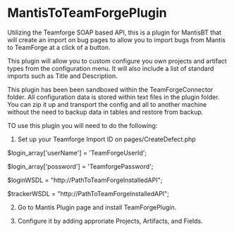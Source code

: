 MantisToTeamForgePlugin
=======================

Utilizing the Teamforge SOAP based API, this is a plugin for MantisBT that will create an import on bug pages to allow you to import bugs from Mantis to TeamForge at a click of a button.


This plugin will allow you to custom configure you own projects and artifact types from the configuration menu.  It will also include a list of standard imports such as Title and Description.

This plugin has been been sandboxed within the TeamForgeConnector folder. All configuration data is stored within text files in the plugin folder. You can zip it up and transport the config and all to another machine without the need to backup data in tables and restore from backup.

TO use this plugin you will need to do the following:

1) Set up your Teamforge Import ID on pages/CreateDefect.php

$login_array['userName'] = 'TeamForgeUserId';

$login_array['possword'] = 'TeamforgePassword';

$loginWSDL = "http://PathToTeamForgeInstalledAPI";

$trackerWSDL = "http://PathToTeamForgeInstalledAPI";

2) Go to Mantis Plugin page and install TeamForgePlugin.

3) Configure it by adding approriate Projects, Artifacts, and Fields.

